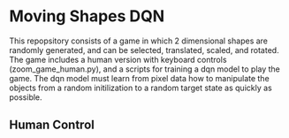 # Moving Shapes DQN

This repopsitory consists of a game in which 2 dimensional shapes are randomly generated, and can be selected, translated, scaled, and rotated. The game includes a human version with keyboard controls (zoom_game_human.py), and a scripts for training a dqn model to play the game. The dqn model must learn from pixel data how to manipulate the objects from a random initilization to a random target state as quickly as possible.

## Human Control



